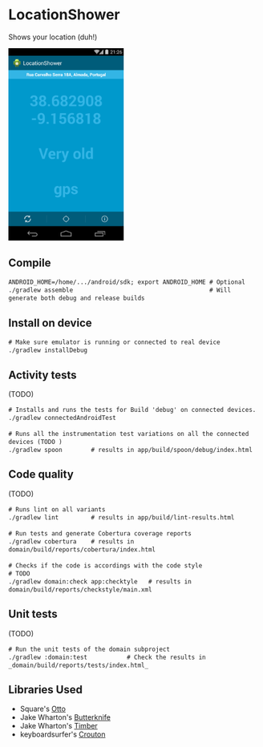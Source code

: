 LocationShower
========

Shows your location (duh!)

<img src="https://github.com/joninvski/LocationShower/raw/master/images/screenshot.png" alt="screenshot" width="230px">


Compile
-------

    ANDROID_HOME=/home/.../android/sdk; export ANDROID_HOME # Optional
    ./gradlew assemble                                      # Will generate both debug and release builds

Install on device
-----------------

    # Make sure emulator is running or connected to real device
    ./gradlew installDebug

Activity tests
--------------

(TODO)

    # Installs and runs the tests for Build 'debug' on connected devices.
    ./gradlew connectedAndroidTest

    # Runs all the instrumentation test variations on all the connected devices (TODO )
    ./gradlew spoon        # results in app/build/spoon/debug/index.html

Code quality
------------

(TODO)

    # Runs lint on all variants
    ./gradlew lint         # results in app/build/lint-results.html

    # Run tests and generate Cobertura coverage reports
    ./gradlew cobertura    # results in domain/build/reports/cobertura/index.html

    # Checks if the code is accordings with the code style                              # TODO
    ./gradlew domain:check app:checktyle   # results in domain/build/reports/checkstyle/main.xml

Unit tests
----------

(TODO)

    # Run the unit tests of the domain subproject
    ./gradlew :domain:test           # Check the results in _domain/build/reports/tests/index.html_

Libraries Used
--------------

- Square's [Otto](http://square.github.io/otto/)
- Jake Wharton's [Butterknife](http://jakewharton.github.io/butterknife/)
- Jake Wharton's [Timber](https://github.com/JakeWharton/timber)
- keyboardsurfer's [Crouton](https://github.com/keyboardsurfer/Crouton)
